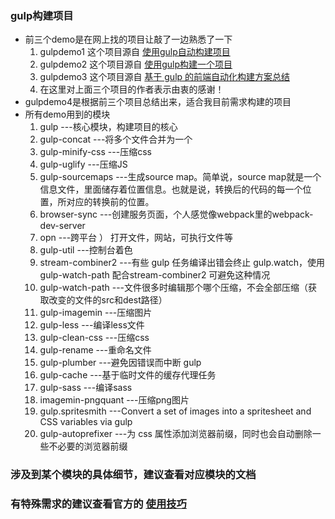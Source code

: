 ### gulp构建项目
- 前三个demo是在网上找的项目让敲了一边熟悉了一下
    1. gulpdemo1 这个项目源自 [使用gulp自动构建项目](https://segmentfault.com/a/1190000011514257)
    2. gulpdemo2 这个项目源自 [使用gulp构建一个项目](https://blog.csdn.net/zchcode/article/details/51556699)
    3. gulpdemo3 这个项目源自 [基于 gulp 的前端自动化构建方案总结
](https://www.jianshu.com/p/3e0c16b2e7ef)
    4. 在这里对上面三个项目的作者表示由衷的感谢！
- gulpdemo4是根据前三个项目总结出来，适合我目前需求构建的项目
- 所有demo用到的模块
    1. gulp ---核心模块，构建项目的核心
    2. gulp-concat ---将多个文件合并为一个
    3. gulp-minify-css ---压缩css
    4. gulp-uglify ---压缩JS
    5. gulp-sourcemaps ---生成source map。简单说，source map就是一个信息文件，里面储存着位置信息。也就是说，转换后的代码的每一个位置，所对应的转换前的位置。
    6. browser-sync ---创建服务页面，个人感觉像webpack里的webpack-dev-server
    7. opn ---跨平台 ） 打开文件，网站，可执行文件等
    8. gulp-util ---控制台着色
    9. stream-combiner2 ---有些 gulp 任务编译出错会终止 gulp.watch，使用 gulp-watch-path 配合stream-combiner2 可避免这种情况
    10. gulp-watch-path ---文件很多时编辑那个哪个压缩，不会全部压缩（获取改变的文件的src和dest路径）
    11. gulp-imagemin ---压缩图片
    12. gulp-less ---编译less文件
    13. gulp-clean-css ---压缩css
    14. gulp-rename ---重命名文件
    15. gulp-plumber ---避免因错误而中断 gulp
    16. gulp-cache ---基于临时文件的缓存代理任务
    17. gulp-sass ---编译sass
    18. imagemin-pngquant ---压缩png图片
    19. gulp.spritesmith   ---Convert a set of images into a spritesheet and CSS variables via gulp
    20. gulp-autoprefixer ---为 css 属性添加浏览器前缀，同时也会自动删除一些不必要的浏览器前缀
### 涉及到某个模块的具体细节，建议查看对应模块的文档
### 有特殊需求的建议查看官方的 [使用技巧](https://www.gulpjs.com.cn/docs/recipes/)
